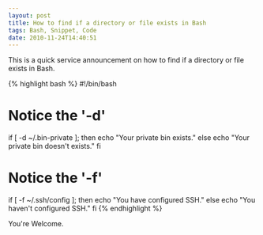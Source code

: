 ```yaml
---
layout: post
title: How to find if a directory or file exists in Bash
tags: Bash, Snippet, Code
date: 2010-11-24T14:40:51
---
```


This is a quick service announcement on how to find if a directory or file exists in Bash.

{% highlight bash %}
#!/bin/bash

# Notice the '-d'
if [ -d ~/.bin-private ]; then
    echo "Your private bin exists."
else
    echo "Your private bin doesn't exists."
fi

# Notice the '-f'
if [ -f ~/.ssh/config ]; then
    echo "You have configured SSH."
else
    echo "You haven't configured SSH."
fi
{% endhighlight %}

You're Welcome.